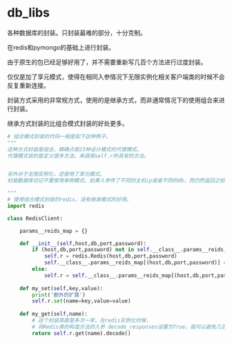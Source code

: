# db_libs

各种数据库的封装。只封装最难的部分，十分克制。


在redis和pymongo的基础上进行封装。

由于原生的包已经足够好用了，并不需要重新写几百个方法进行过度封装。

仅仅是加了享元模式，使得在相同入参情况下无限实例化相关客户端类的时候不会反复重新连接。

封装方式采用的非常规方式，使用的是继承方式，而非通常情况下的使用组合来进行封装。

继承方式封装的比组合模式封装的好处更多。

```python
# 组合模式封装的代码一般是如下这种例子。
"""
这种方式封装是组合，精确点是23种设计模式的代理模式。
代理模式说的是定义很多方法，来调用self.r所具有的方法。


另外对于无限实例化，还使用了享元模式。
封装数据库切记不要使用单例模式，如果入参传了不同的主机ip或者不同的db，而仍然返回之前的连接对象，那就大错特错了。

"""
# 使用组合模式封装的redis，没有继承模式的好用。
import redis

class RedisClient:

    params__reids_map = {}

    def __init__(self,host,db,port,password):
        if (host,db,port,password) not in self.__class__.params__reids_map:
            self.r = redis.Redis(host,db,port,password)
            self.__class__.params__reids_map[(host,db,port,password)] = self.r
        else:
            self.r = self.__class__.params__reids_map[(host,db,port,password)]
    
    def my_set(self,key,value):
        print('额外的扩展')
        self.r.set(name=key,value=value)
    
    def my_get(self,name):
        # 这个封装简直是多次一举，在redis实例化时候，
        # 将Redis类的构造方法的入参 decode_responses设置为True，就可以避免几百个方法需要反复decode了。
        return self.r.get(name).decode()

```

